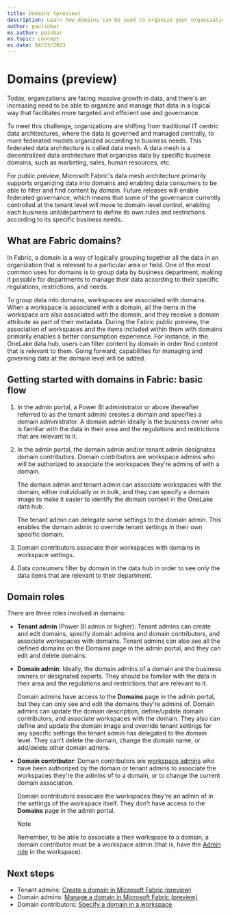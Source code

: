 ```yaml
---
title: Domains (preview)
description: Learn how domains can be used to organize your organization's Fabric data into logical groupings.
author: paulinbar
ms.author: painbar
ms.topic: concept
ms.date: 04/23/2023
---
```


# Domains (preview)

Today, organizations are facing massive growth in data, and there's an increasing need to be able to organize and manage that data in a logical way that facilitates more targeted and efficient use and governance.

To meet this challenge, organizations are shifting from traditional IT centric data architectures, where the data is governed and managed centrally, to more federated models organized according to business needs. This federated data architecture is called data mesh. A data mesh is a decentralized data architecture that organizes data by specific business domains, such as marketing, sales, human resources, etc.

For public preview, Microsoft Fabric's data mesh architecture primarily supports organizing data into domains and enabling data consumers to be able to filter and find content by domain. Future releases will enable federated governance, which means that some of the governance currently controlled at the tenant level will move to domain-level control, enabling each business unit/department to define its own rules and restrictions according to its specific business needs.

## What are Fabric domains?

In Fabric, a domain is a way of logically grouping together all the data in an organization that is relevant to a particular area or field. One of the most common uses for domains is to group data by business department, making it possible for departments to manage their data according to their specific regulations, restrictions, and needs.

To group data into domains, workspaces are associated with domains. When a workspace is associated with a domain, all the items in the workspace are also associated with the domain, and they receive a domain attribute as part of their metadata. During the Fabric public preview, the association of workspaces and the items included within them with domains primarily enables a better consumption experience. For instance, in the OneLake data hub, users can filter content by domain in order find content that is relevant to them. Going forward, capabilities for managing and governing data at the domain level will be added.

## Getting started with domains in Fabric: basic flow

1. In the admin portal, a Power BI administrator or above (hereafter referred to as the tenant admin) creates a domain and specifies a domain administrator. A domain admin ideally is the business owner who is familiar with the data in their area and the regulations and restrictions that are relevant to it.

1. In the admin portal, the domain admin and/or tenant admin designates domain contributors. Domain contributors are workspace admins who will be authorized to associate the workspaces they're admins of with a domain.

    The domain admin and tenant admin can associate workspaces with the domain, either individually or in bulk, and they can specify a domain image to make it easier to identify the domain context in the OneLake data hub. 

    The tenant admin can delegate some settings to the domain admin. This enables the domain admin to override tenant settings in their own specific domain.

1. Domain contributors associate their workspaces with domains in workspace settings.

1. Data consumers filter by domain in the data hub in order to see only the data items that are relevant to their department.

## Domain roles

There are three roles involved in domains:

* **Tenant admin** (Power BI admin or higher): Tenant admins can create and edit domains, specify domain admins and domain contributors, and associate workspaces with domains. Tenant admins can also see all the defined domains on the Domains page in the admin portal, and they can edit and delete domains.

* **Domain admin**: Ideally, the domain admins of a domain are the business owners or designated experts. They should be familiar with the data in their area and the regulations and restrictions that are relevant to it.

    Domain admins have access to the **Domains** page in the admin portal, but they can only see and edit the domains they're admins of. Domain admins can update the domain description, define/update domain contributors, and associate workspaces with the domain. They also can define and update the domain image and override tenant settings for any specific settings the tenant admin has delegated to the domain level. They can't delete the domain, change the domain name, or add/delete other domain admins.

* **Domain contributor**: Domain contributors are [workspace admins](../get-started/roles-workspaces.md) who have been authorized by the domain or tenant admins to associate the workspaces they're the admins of to a domain, or to change the current domain association.

    Domain contributors associate the workspaces they're an admin of in the settings of the workspace itself. They don’t have access to the **Domains** page in the admin portal.
    
    > [!NOTE]
    > Remember, to be able to associate a their workspace to a domain, a domain contributor must be a workspace admin (that is, have the [Admin role](../get-started/roles-workspaces.md) in the workspace).

## Next steps

* Tenant admins: [Create a domain in Microsoft Fabric (preview)](./domains-create.md)
* Domain admins: [Manage a domain in Microsoft Fabric (preview)](./domains-manage.md)
* Domain contributors: [Specify a domain in a workspace](../get-started/create-workspaces.md#specify-a-domain)